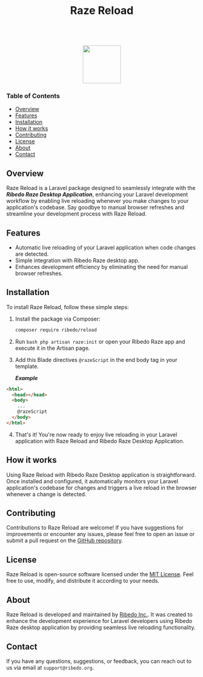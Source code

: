 <h1 align="center"> Raze Reload</h1> <br>
<h1 align="center">

<img src="https://i.postimg.cc/LshKv9wP/raze-red-logo.png" width="100px" height="100px">

</h1>

### Table of Contents

- [Overview](#overview)
- [Features](#features)
- [Installation](#installation)
- [How it works](#how-it-works)
- [Contributing](#contributing)
- [License](#license)
- [About](#about)
- [Contact](#contact)

## Overview

Raze Reload is a Laravel package designed to seamlessly integrate with the **_Ribedo Raze Desktop Application_**, enhancing your Laravel development workflow by enabling live reloading whenever you make changes to your application's codebase. Say goodbye to manual browser refreshes and streamline your development process with Raze Reload.

## Features

- Automatic live reloading of your Laravel application when code changes are detected.
- Simple integration with Ribedo Raze desktop app.
- Enhances development efficiency by eliminating the need for manual browser refreshes.

## Installation

To install Raze Reload, follow these simple steps:

1. Install the package via Composer:

   ```bash
   composer require ribedo/reload
   ```

2. Run `bash php artisan raze:init` or open your Ribedo Raze app and execute it in the Artisan page.

3. Add this Blade directives `@razeScript` in the end body tag in your template.

   **_Example_**

```html
<html>
  <head></head>
  <body>
    ... 
    @razeScript
  </body>
</html>
```

4. That's it! You're now ready to enjoy live reloading in your Laravel application with Raze Reload and Ribedo Raze Desktop Application.

## How it works

Using Raze Reload with Ribedo Raze Desktop application is straightforward. Once installed and configured, it automatically monitors your Laravel application's codebase for changes and triggers a live reload in the browser whenever a change is detected.

## Contributing

Contributions to Raze Reload are welcome! If you have suggestions for improvements or encounter any issues, please feel free to open an issue or submit a pull request on the [GitHub repository](https://github.com/Ribedo-Inc/reload).

## License

Raze Reload is open-source software licensed under the [MIT License](LICENSE.md). Feel free to use, modify, and distribute it according to your needs.

## About

Raze Reload is developed and maintained by [Ribedo Inc.](https://ribedo.org). It was created to enhance the development experience for Laravel developers using Ribedo Raze desktop application by providing seamless live reloading functionality.

## Contact

If you have any questions, suggestions, or feedback, you can reach out to us via email at `support@ribedo.org`.
